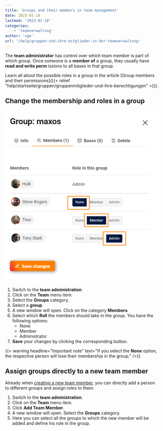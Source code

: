```yaml
---
title: 'Groups and their members in team management'
date: 2023-01-18
lastmod: '2023-01-18'
categories:
    - 'teamverwaltung'
author: 'vge'
url: '/help/gruppen-und-ihre-mitglieder-in-der-teamverwaltung'
---
```


The **team administrator** has control over which team member is part of which group. Once someone is a **member of** a group, they usually have **read and write perm** issions to all bases in that group.

Learn all about the possible roles in a group in the article [Group members and their permissions]({{< relref "help/startseite/gruppen/gruppenmitglieder-und-ihre-berechtigungen" >}}).

## Change the membership and roles in a group

![Manage group members in team management](images/Gruppe-verwalten.png)

1. Switch to the **team administration**.
2. Click on the **Team** menu item.
3. Select the **Groups** category.
4. Select a **group**.
5. A new window will open. Click on the category **Members**.
6. Select which **Roll** the members should take in the group. You have the following options:
    - None
    - Member
    - Administrator
7. **Save** your changes by clicking the corresponding button.

{{< warning  headline="Important note"  text="If you select the **None** option, the respective person will lose their membership in the group." />}}

## Assign groups directly to a new team member

Already when [creating a new team member](https://seatable.io/en/docs/teamverwaltung/ein-neues-teammitglied-hinzufuegen/), you can directly add a person to different groups and assign roles to them.

1. Switch to the **team administration**.
2. Click on the **Team** menu item.
3. Click **Add Team Member**.
4. A new window will open. Select the **Groups** category.
5. Here you can select all the groups to which the new member will be added and define his role in the group.
